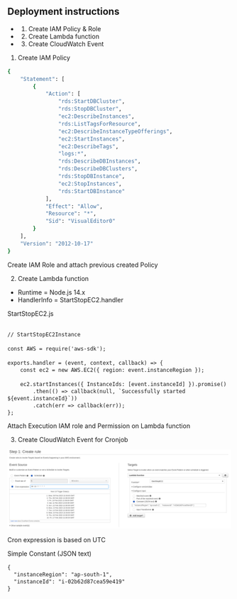## Deployment instructions

* 1. Create IAM Policy & Role
* 2. Create Lambda function 
* 3. Create CloudWatch Event

 1. Create IAM Policy 

```bash
{
    "Statement": [
        {
            "Action": [
                "rds:StartDBCluster",
                "rds:StopDBCluster",
                "ec2:DescribeInstances",
                "rds:ListTagsForResource",
                "ec2:DescribeInstanceTypeOfferings",
                "ec2:StartInstances",
                "ec2:DescribeTags",
                "logs:*",
                "rds:DescribeDBInstances",
                "rds:DescribeDBClusters",
                "rds:StopDBInstance",
                "ec2:StopInstances",
                "rds:StartDBInstance"
            ],
            "Effect": "Allow",
            "Resource": "*",
            "Sid": "VisualEditor0"
        }
    ],
    "Version": "2012-10-17"
}
```

Create IAM Role and attach previous created Policy

 2. Create Lambda function 

* Runtime = Node.js 14.x
* HandlerInfo = StartStopEC2.handler

StartStopEC2.js
```nodejs

// StartStopEC2Instance

const AWS = require('aws-sdk');

exports.handler = (event, context, callback) => {
    const ec2 = new AWS.EC2({ region: event.instanceRegion });
    
    ec2.startInstances({ InstanceIds: [event.instanceId] }).promise()
        .then(() => callback(null, `Successfully started ${event.instanceId}`))
        .catch(err => callback(err));
};
```

Attach Execution IAM role and Permission on Lambda function

3. Create CloudWatch Event for Cronjob

![](event.png)

Cron expression is based on UTC

Simple Constant (JSON text)
```
{
  "instanceRegion": "ap-south-1",
  "instanceId": "i-02b62d87cea59e419"
}
```